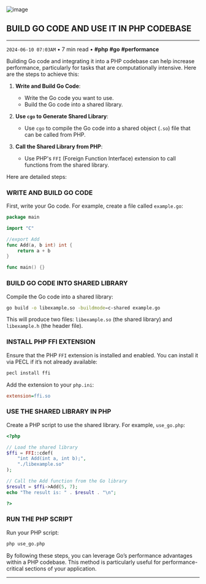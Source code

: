 ![image](https://cdn.jsdelivr.net/gh/sanix-darker/sanixdk.xyz@master/content/assets/build-go-code-and-use-in-php-codebase/preview.jpg)

## BUILD GO CODE AND USE IT IN PHP CODEBASE
-----------
`2024-06-10 07:03AM` • 7 min read • **#php** **#go** **#performance**

Building Go code and integrating it into a PHP codebase can help increase performance, particularly for tasks that are computationally intensive. Here are the steps to achieve this:

1. **Write and Build Go Code**:
   - Write the Go code you want to use.
   - Build the Go code into a shared library.

2. **Use `cgo` to Generate Shared Library**:
   - Use `cgo` to compile the Go code into a shared object (`.so`) file that can be called from PHP.

3. **Call the Shared Library from PHP**:
   - Use PHP's `FFI` (Foreign Function Interface) extension to call functions from the shared library.

Here are detailed steps:

### WRITE AND BUILD GO CODE

First, write your Go code. For example, create a file called `example.go`:

```go
package main

import "C"

//export Add
func Add(a, b int) int {
    return a + b
}

func main() {}
```

### BUILD GO CODE INTO SHARED LIBRARY

Compile the Go code into a shared library:

```bash
go build -o libexample.so -buildmode=c-shared example.go
```

This will produce two files: `libexample.so` (the shared library) and `libexample.h` (the header file).

### INSTALL PHP FFI EXTENSION

Ensure that the PHP `FFI` extension is installed and enabled. You can install it via PECL if it’s not already available:

```bash
pecl install ffi
```

Add the extension to your `php.ini`:

```ini
extension=ffi.so
```

### USE THE SHARED LIBRARY IN PHP

Create a PHP script to use the shared library. For example, `use_go.php`:

```php
<?php

// Load the shared library
$ffi = FFI::cdef(
    "int Add(int a, int b);",
    "./libexample.so"
);

// Call the Add function from the Go library
$result = $ffi->Add(5, 7);
echo "The result is: " . $result . "\n";

?>
```

### RUN THE PHP SCRIPT

Run your PHP script:

```bash
php use_go.php
```

By following these steps, you can leverage Go’s performance advantages within a PHP codebase. This method is particularly useful for performance-critical sections of your application.

-----------
